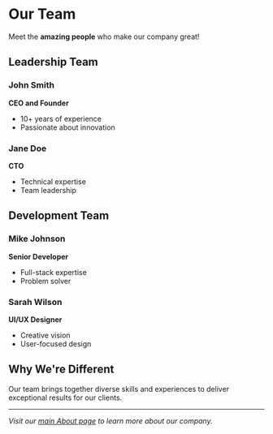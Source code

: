 # Our Team

Meet the **amazing people** who make our company great!

## Leadership Team

### John Smith
**CEO and Founder**
- 10+ years of experience
- Passionate about innovation

### Jane Doe
**CTO**
- Technical expertise
- Team leadership

## Development Team

### Mike Johnson
**Senior Developer**
- Full-stack expertise
- Problem solver

### Sarah Wilson
**UI/UX Designer**
- Creative vision
- User-focused design

## Why We're Different

Our team brings together diverse skills and experiences to deliver exceptional results for our clients.

---

*Visit our [main About page](/about/) to learn more about our company.*
